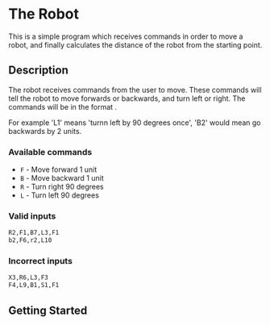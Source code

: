 # The Robot

This is a simple program which receives commands in order to move a robot, and finally calculates the distance of the robot from the starting point.

## Description

The robot receives commands from the user to move. These commands will tell the robot to move forwards or backwards, and turn left or right. The commands will be in the format <command><number>.
  
  For example 'L1' means 'turnn left by 90 degrees once', 'B2' would mean go backwards by 2 units.
  
  ### Available commands
  
  * `F` - Move forward 1 unit
  * `B` - Move backward 1 unit
  * `R` - Turn right 90 degrees
  * `L` - Turn left 90 degrees
  
  ### Valid inputs
  
  ```bash
  R2,F1,B7,L3,F1
  b2,F6,r2,L10
  ```
  
  ### Incorrect inputs
  
  ```bash
  X3,R6,L3,F3
  F4,L9,B1,S1,F1
  ```
  
## Getting Started
